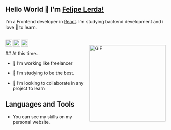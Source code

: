 ## Hello World 👋 I’m [Felipe Lerda!](https://lerdafelipe.com)
I'm a Frontend developer in [React](https://reactjs.org). I’m studying backend development and i love 💞️ to learn.

<br/>

<a href="https://twitter.com/lerdafelipe">
<img align="left" alt="Lerda Felipe Twitter" width="22px" src="https://icongr.am/fontawesome/twitter.svg?size=128&color=70c8ff" />
</a>
<a href="https://www.linkedin.com/in/lerdafelipe/">
<img align="left" alt="Lerda Felipe LinkedIN" width="22px" src="https://icongr.am/fontawesome/linkedin.svg?size=128&color=70c8ff" />
</a>
<a href="https://www.instagram.com/lerdafelipe/">
<img align="left" alt="Lerda Felipe Instagram" width="22px" src="https://icongr.am/fontawesome/instagram.svg?size=128&color=70c8ff" />
</a>

<br />

<img align="right" alt="GIF" src="https://lerdafelipe.github.io/portfolio/img/profile-pic.png" width="240px" />

<br />
## At this time... 

- 👀 I’m working like freelancer

- 🌱 I’m studying to be the best.

- 💞️ I’m looking to collaborate in any project to learn

## Languages and Tools

- You can see my skills on my personal website.
